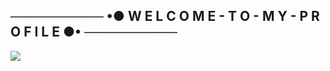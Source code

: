 ## ────────── •● W E L C O M E - T O - M Y - P R O F I L E ●• ──────────

![](https://cdn.discordapp.com/attachments/831877886680104971/905424865190899723/Konachan.com_-_323955_sample.jpg)
